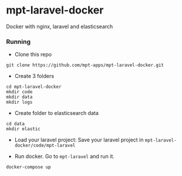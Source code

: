 # mpt-laravel-docker
Docker with nginx, laravel and elasticsearch

### Running

* Clone this repo
```
git clone https://github.com/mpt-apps/mpt-laravel-docker.git
```

* Create 3 folders
```
cd mpt-laravel-docker 
mkdir code
mkdir data
mkdir logs
```

* Create folder to elasticsearch data
```
cd data
mkdir elastic
```

* Load your laravel project: Save your laravel project in ```mpt-laravel-docker/code/mpt-laravel```

* Run docker. Go to ```mpt-laravel``` and run it.
```
docker-compose up 
```
